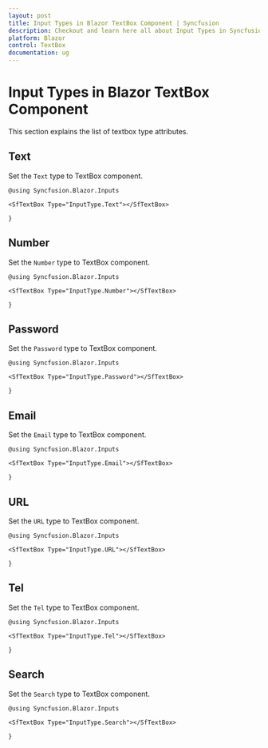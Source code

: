 ```yaml
---
layout: post
title: Input Types in Blazor TextBox Component | Syncfusion
description: Checkout and learn here all about Input Types in Syncfusion Blazor TextBox component and much more details.
platform: Blazor
control: TextBox
documentation: ug
---
```


# Input Types in Blazor TextBox Component

This section explains the list of textbox type attributes.

## Text

Set the `Text` type to TextBox component.

```cshtml
@using Syncfusion.Blazor.Inputs

<SfTextBox Type="InputType.Text"></SfTextBox>

}
```

## Number

Set the `Number` type to TextBox component.

```cshtml
@using Syncfusion.Blazor.Inputs

<SfTextBox Type="InputType.Number"></SfTextBox>

}
```

## Password

Set the `Password` type to TextBox component.

```cshtml
@using Syncfusion.Blazor.Inputs

<SfTextBox Type="InputType.Password"></SfTextBox>

}
```

## Email

Set the `Email` type to TextBox component.

```cshtml
@using Syncfusion.Blazor.Inputs

<SfTextBox Type="InputType.Email"></SfTextBox>

}
```

## URL

Set the `URL` type to TextBox component.

```cshtml
@using Syncfusion.Blazor.Inputs

<SfTextBox Type="InputType.URL"></SfTextBox>

}
```

## Tel

Set the `Tel` type to TextBox component.

```cshtml
@using Syncfusion.Blazor.Inputs

<SfTextBox Type="InputType.Tel"></SfTextBox>

}
```

## Search

Set the `Search` type to TextBox component.

```cshtml
@using Syncfusion.Blazor.Inputs

<SfTextBox Type="InputType.Search"></SfTextBox>

}
```
